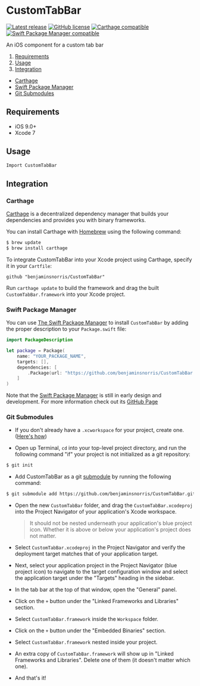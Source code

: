 # CustomTabBar
[![Latest release](http://img.shields.io/github/release/benjaminsnorris/CustomTabBar.svg)](https://github.com/benjaminsnorris/CustomTabBar/releases)
[![GitHub license](https://img.shields.io/github/license/benjaminsnorris/CustomTabBar.svg)](/LICENSE)
[![Carthage compatible](https://img.shields.io/badge/Carthage-compatible-brightgreen.svg)](https://github.com/Carthage/Carthage)
[![Swift Package Manager compatible](https://img.shields.io/badge/Swift_Package_Manager-compatible-brightgreen.svg)](https://swift.org/package-manager)

An iOS component for a custom tab bar

1. [Requirements](#requirements)
2. [Usage](#usage)
3. [Integration](#integration)
  - [Carthage](#carthage)
  - [Swift Package Manager](#swift-package-manager)
  - [Git Submodules](#git-submodules)


## Requirements
- iOS 9.0+
- Xcode 7


## Usage

```swift
Import CustomTabBar
```


## Integration
### Carthage

[Carthage](https://github.com/Carthage/Carthage) is a decentralized dependency manager that builds your dependencies and provides you with binary frameworks.

You can install Carthage with [Homebrew](http://brew.sh/) using the following command:

```bash
$ brew update
$ brew install carthage
```

To integrate CustomTabBar into your Xcode project using Carthage, specify it in your `Cartfile`:

```ogdl
github "benjaminsnorris/CustomTabBar"
```

Run `carthage update` to build the framework and drag the built `CustomTabBar.framework` into your Xcode project.

### Swift Package Manager

You can use [The Swift Package Manager](https://swift.org/package-manager) to install `CustomTabBar` by adding the proper description to your `Package.swift` file:

```swift
import PackageDescription

let package = Package(
    name: "YOUR_PACKAGE_NAME",
    targets: [],
    dependencies: [
        .Package(url: "https://github.com/benjaminsnorris/CustomTabBar.git", majorVersion: 1)
    ]
)
```

Note that the [Swift Package Manager](https://swift.org/package-manager) is still in early design and development. For more information check out its [GitHub Page](https://github.com/apple/swift-package-manager)


### Git Submodules

- If you don't already have a `.xcworkspace` for your project, create one. ([Here's how](https://developer.apple.com/library/ios/recipes/xcode_help-structure_navigator/articles/Adding_an_Existing_Project_to_a_Workspace.html))

- Open up Terminal, `cd` into your top-level project directory, and run the following command "if" your project is not initialized as a git repository:

```bash
$ git init
```

- Add CustomTabBar as a git [submodule](http://git-scm.com/docs/git-submodule) by running the following command:

```bash
$ git submodule add https://github.com/benjaminsnorris/CustomTabBar.git Vendor/CustomTabBar
```

- Open the new `CustomTabBar` folder, and drag the `CustomTabBar.xcodeproj` into the Project Navigator of your application's Xcode workspace.

    > It should not be nested underneath your application's blue project icon. Whether it is above or below your application's project does not matter.

- Select `CustomTabBar.xcodeproj` in the Project Navigator and verify the deployment target matches that of your application target.
- Next, select your application project in the Project Navigator (blue project icon) to navigate to the target configuration window and select the application target under the "Targets" heading in the sidebar.
- In the tab bar at the top of that window, open the "General" panel.
- Click on the `+` button under the "Linked Frameworks and Libraries" section.
- Select `CustomTabBar.framework` inside the `Workspace` folder.
- Click on the `+` button under the "Embedded Binaries" section.
- Select `CustomTabBar.framework` nested inside your project.
- An extra copy of `CustomTabBar.framework` will show up in "Linked Frameworks and Libraries". Delete one of them (it doesn't matter which one).
- And that's it!
